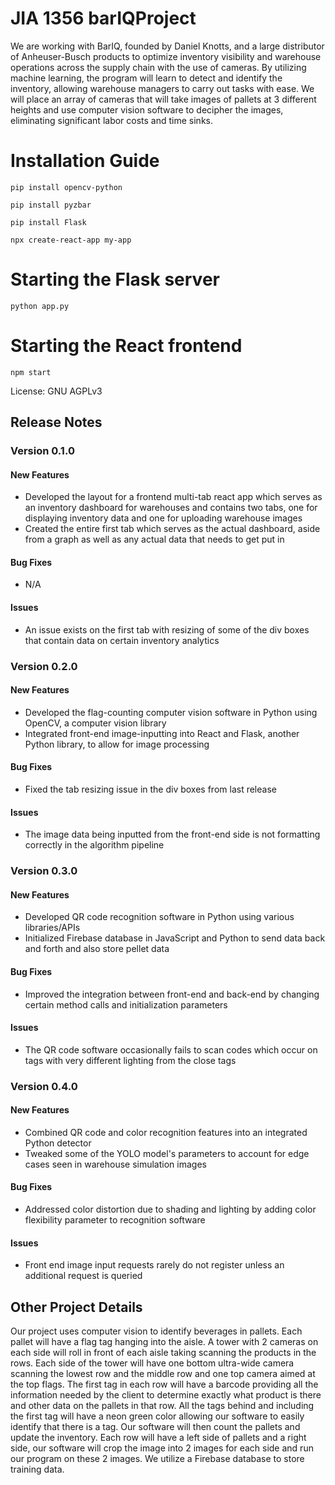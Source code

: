 # JIA 1356 barIQProject
We are working with BarIQ, founded by Daniel Knotts, and a large distributor of Anheuser-Busch products to optimize inventory visibility and warehouse operations across the supply chain with the use of cameras. By utilizing machine learning, the program will learn to detect and identify the inventory, allowing warehouse managers to carry out tasks with ease. We will place an array of cameras that will take images of pallets at 3 different heights and use computer vision software to decipher the images, eliminating significant labor costs and time sinks. 

# Installation Guide
  <code>pip install opencv-python</code>
  
  <code>pip install pyzbar</code>
  
  <code>pip install Flask</code>
  
  <code>npx create-react-app my-app</code>
 
# Starting the Flask server
  <code>python app.py</code>
  
# Starting the React frontend
  <code>npm start</code>
  
  

License: GNU AGPLv3
## Release Notes
### Version 0.1.0
#### New Features
- Developed the layout for a frontend multi-tab react app which serves as an inventory dashboard for warehouses and contains two tabs, one for displaying inventory data and one for uploading warehouse images 
- Created the entire first tab which serves as the actual dashboard, aside from a graph as well as any actual data that needs to get put in
#### Bug Fixes
- N/A
#### Issues
- An issue exists on the first tab with resizing of some of the div boxes that contain data on certain inventory analytics

### Version 0.2.0
#### New Features
- Developed the flag-counting computer vision software in Python using OpenCV, a computer vision library 
- Integrated front-end image-inputting into React and Flask, another Python library, to allow for image processing
#### Bug Fixes
- Fixed the tab resizing issue in the div boxes from last release
#### Issues
- The image data being inputted from the front-end side is not formatting correctly in the algorithm pipeline

### Version 0.3.0
#### New Features
- Developed QR code recognition software in Python using various libraries/APIs
- Initialized Firebase database in JavaScript and Python to send data back and forth and also store pellet data
#### Bug Fixes
- Improved the integration between front-end and back-end by changing certain method calls and initialization parameters
#### Issues
- The QR code software occasionally fails to scan codes which occur on tags with very different lighting from the close tags

### Version 0.4.0
#### New Features
- Combined QR code and color recognition features into an integrated Python detector
- Tweaked some of the YOLO model's parameters to account for edge cases seen in warehouse simulation images
#### Bug Fixes
- Addressed color distortion due to shading and lighting by adding color flexibility parameter to recognition software
#### Issues
- Front end image input requests rarely do not register unless an additional request is queried


## Other Project Details
Our project uses computer vision to identify beverages in pallets. Each pallet will have a flag tag hanging into the aisle. A tower with 2 cameras on each side will roll in front of each aisle taking scanning the products in the rows. Each side of the tower will have one bottom ultra-wide camera scanning the lowest row and the middle row and one top camera aimed at the top flags. The first tag in each row will have a barcode providing all the information needed by the client to determine exactly what product is there and other data on the pallets in that row. All the tags behind and including the first tag will have a neon green color allowing our software to easily identify that there is a tag. Our software will then count the pallets and update the inventory. Each row will have a left side of pallets and a right side, our software will crop the image into 2 images for each side and run our program on these 2 images. We utilize a Firebase database to store training data.
